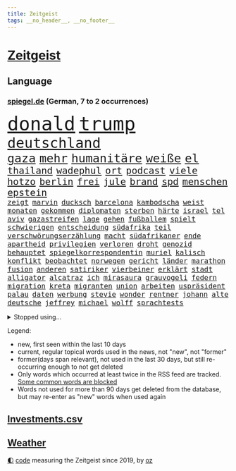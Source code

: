 ```yaml
---
title: Zeitgeist
tags: __no_header__, __no_footer__
---
```


# [Zeitgeist](https://oliz.io/zeitgeist/)

## Language

<h3><a href="https://www.spiegel.de" target="_blank">spiegel.de</a> (German, 7 to 2 occurrences)</h3>
<p style="font-family:monospace">
<span style="font-size:32pt"><a href="news_links.html#donald" class="current">donald</a></span>
<span style="font-size:32pt"><a href="news_links.html#trump" class="current">trump</a></span>
<br>
<span style="font-size:24pt"><a href="news_links.html#deutschland" class="current">deutschland</a></span>
<br>
<span style="font-size:20pt"><a href="news_links.html#gaza" class="current">gaza</a></span>
<span style="font-size:20pt"><a href="news_links.html#mehr" class="current">mehr</a></span>
<span style="font-size:20pt"><a href="news_links.html#humanitäre" class="current">humanitäre</a></span>
<span style="font-size:20pt"><a href="news_links.html#weiße" class="current">weiße</a></span>
<span style="font-size:20pt"><a href="news_links.html#el" class="current">el</a></span>
<br>
<span style="font-size:16pt"><a href="news_links.html#thailand" class="current">thailand</a></span>
<span style="font-size:16pt"><a href="news_links.html#wadephul" class="current">wadephul</a></span>
<span style="font-size:16pt"><a href="news_links.html#ort" class="current">ort</a></span>
<span style="font-size:16pt"><a href="news_links.html#podcast" class="current">podcast</a></span>
<span style="font-size:16pt"><a href="news_links.html#viele" class="current">viele</a></span>
<span style="font-size:16pt"><a href="news_links.html#hotzo" class="current">hotzo</a></span>
<span style="font-size:16pt"><a href="news_links.html#berlin" class="current">berlin</a></span>
<span style="font-size:16pt"><a href="news_links.html#frei" class="current">frei</a></span>
<span style="font-size:16pt"><a href="news_links.html#jule" class="current">jule</a></span>
<span style="font-size:16pt"><a href="news_links.html#brand" class="current">brand</a></span>
<span style="font-size:16pt"><a href="news_links.html#spd" class="current">spd</a></span>
<span style="font-size:16pt"><a href="news_links.html#menschen" class="current">menschen</a></span>
<span style="font-size:16pt"><a href="news_links.html#epstein" class="current">epstein</a></span>
<br>
<span style="font-size:12pt"><a href="news_links.html#zeigt" class="current">zeigt</a></span>
<span style="font-size:12pt"><a href="news_links.html#marvin" class="current">marvin</a></span>
<span style="font-size:12pt"><a href="news_links.html#ducksch" class="new">ducksch</a></span>
<span style="font-size:12pt"><a href="news_links.html#barcelona" class="current">barcelona</a></span>
<span style="font-size:12pt"><a href="news_links.html#kambodscha" class="current">kambodscha</a></span>
<span style="font-size:12pt"><a href="news_links.html#weist" class="current">weist</a></span>
<span style="font-size:12pt"><a href="news_links.html#monaten" class="current">monaten</a></span>
<span style="font-size:12pt"><a href="news_links.html#gekommen" class="current">gekommen</a></span>
<span style="font-size:12pt"><a href="news_links.html#diplomaten" class="current">diplomaten</a></span>
<span style="font-size:12pt"><a href="news_links.html#sterben" class="current">sterben</a></span>
<span style="font-size:12pt"><a href="news_links.html#härte" class="current">härte</a></span>
<span style="font-size:12pt"><a href="news_links.html#israel" class="current">israel</a></span>
<span style="font-size:12pt"><a href="news_links.html#tel" class="current">tel</a></span>
<span style="font-size:12pt"><a href="news_links.html#aviv" class="current">aviv</a></span>
<span style="font-size:12pt"><a href="news_links.html#gazastreifen" class="current">gazastreifen</a></span>
<span style="font-size:12pt"><a href="news_links.html#lage" class="current">lage</a></span>
<span style="font-size:12pt"><a href="news_links.html#gehen" class="current">gehen</a></span>
<span style="font-size:12pt"><a href="news_links.html#fußballem" class="current">fußballem</a></span>
<span style="font-size:12pt"><a href="news_links.html#spielt" class="current">spielt</a></span>
<span style="font-size:12pt"><a href="news_links.html#schwierigen" class="current">schwierigen</a></span>
<span style="font-size:12pt"><a href="news_links.html#entscheidung" class="current">entscheidung</a></span>
<span style="font-size:12pt"><a href="news_links.html#südafrika" class="current">südafrika</a></span>
<span style="font-size:12pt"><a href="news_links.html#teil" class="current">teil</a></span>
<span style="font-size:12pt"><a href="news_links.html#verschwörungserzählung" class="new">verschwörungserzählung</a></span>
<span style="font-size:12pt"><a href="news_links.html#macht" class="current">macht</a></span>
<span style="font-size:12pt"><a href="news_links.html#südafrikaner" class="current">südafrikaner</a></span>
<span style="font-size:12pt"><a href="news_links.html#ende" class="current">ende</a></span>
<span style="font-size:12pt"><a href="news_links.html#apartheid" class="new">apartheid</a></span>
<span style="font-size:12pt"><a href="news_links.html#privilegien" class="new">privilegien</a></span>
<span style="font-size:12pt"><a href="news_links.html#verloren" class="current">verloren</a></span>
<span style="font-size:12pt"><a href="news_links.html#droht" class="current">droht</a></span>
<span style="font-size:12pt"><a href="news_links.html#genozid" class="current">genozid</a></span>
<span style="font-size:12pt"><a href="news_links.html#behauptet" class="current">behauptet</a></span>
<span style="font-size:12pt"><a href="news_links.html#spiegelkorrespondentin" class="current">spiegelkorrespondentin</a></span>
<span style="font-size:12pt"><a href="news_links.html#muriel" class="new">muriel</a></span>
<span style="font-size:12pt"><a href="news_links.html#kalisch" class="new">kalisch</a></span>
<span style="font-size:12pt"><a href="news_links.html#konflikt" class="current">konflikt</a></span>
<span style="font-size:12pt"><a href="news_links.html#beobachtet" class="current">beobachtet</a></span>
<span style="font-size:12pt"><a href="news_links.html#norwegen" class="current">norwegen</a></span>
<span style="font-size:12pt"><a href="news_links.html#gericht" class="current">gericht</a></span>
<span style="font-size:12pt"><a href="news_links.html#länder" class="current">länder</a></span>
<span style="font-size:12pt"><a href="news_links.html#marathon" class="current">marathon</a></span>
<span style="font-size:12pt"><a href="news_links.html#fusion" class="current">fusion</a></span>
<span style="font-size:12pt"><a href="news_links.html#anderen" class="current">anderen</a></span>
<span style="font-size:12pt"><a href="news_links.html#satiriker" class="current">satiriker</a></span>
<span style="font-size:12pt"><a href="news_links.html#vierbeiner" class="new">vierbeiner</a></span>
<span style="font-size:12pt"><a href="news_links.html#erklärt" class="current">erklärt</a></span>
<span style="font-size:12pt"><a href="news_links.html#stadt" class="current">stadt</a></span>
<span style="font-size:12pt"><a href="news_links.html#alligator" class="current">alligator</a></span>
<span style="font-size:12pt"><a href="news_links.html#alcatraz" class="current">alcatraz</a></span>
<span style="font-size:12pt"><a href="news_links.html#ich" class="current">ich</a></span>
<span style="font-size:12pt"><a href="news_links.html#mirasaura" class="new">mirasaura</a></span>
<span style="font-size:12pt"><a href="news_links.html#grauvogeli" class="new">grauvogeli</a></span>
<span style="font-size:12pt"><a href="news_links.html#federn" class="new">federn</a></span>
<span style="font-size:12pt"><a href="news_links.html#migration" class="current">migration</a></span>
<span style="font-size:12pt"><a href="news_links.html#kreta" class="current">kreta</a></span>
<span style="font-size:12pt"><a href="news_links.html#migranten" class="current">migranten</a></span>
<span style="font-size:12pt"><a href="news_links.html#union" class="current">union</a></span>
<span style="font-size:12pt"><a href="news_links.html#arbeiten" class="current">arbeiten</a></span>
<span style="font-size:12pt"><a href="news_links.html#uspräsident" class="current">uspräsident</a></span>
<span style="font-size:12pt"><a href="news_links.html#palau" class="new">palau</a></span>
<span style="font-size:12pt"><a href="news_links.html#daten" class="current">daten</a></span>
<span style="font-size:12pt"><a href="news_links.html#werbung" class="current">werbung</a></span>
<span style="font-size:12pt"><a href="news_links.html#stevie" class="new">stevie</a></span>
<span style="font-size:12pt"><a href="news_links.html#wonder" class="new">wonder</a></span>
<span style="font-size:12pt"><a href="news_links.html#rentner" class="current">rentner</a></span>
<span style="font-size:12pt"><a href="news_links.html#johann" class="current">johann</a></span>
<span style="font-size:12pt"><a href="news_links.html#alte" class="current">alte</a></span>
<span style="font-size:12pt"><a href="news_links.html#deutsche" class="current">deutsche</a></span>
<span style="font-size:12pt"><a href="news_links.html#jeffrey" class="current">jeffrey</a></span>
<span style="font-size:12pt"><a href="news_links.html#michael" class="current">michael</a></span>
<span style="font-size:12pt"><a href="news_links.html#wolff" class="new">wolff</a></span>
<span style="font-size:12pt"><a href="news_links.html#sprachtests" class="current">sprachtests</a></span>
</p>
<details>
<summary>Stopped using...</summary>
<p class="former" style="font-size:12pt">
schnellcheck(1736) autorin(1735) belarus(1735) kassiert(1735) sv(1734) warnung(1734) million(1733) staatschef(1733) steigende(1733) verletzungen(1733) berühmt(1732) bewohner(1732) vereinigten(1732) aufklärung(1731) bereich(1731) bundesrepublik(1731) gefährlichen(1731) kommunen(1731) meldete(1731) pandemie(1731) bundesliga(1730) entschuldigt(1730) kriminelle(1730) kriminellen(1730) kritische(1730) magdeburg(1730) statement(1730) 2016(1729) aufgefordert(1729) eins(1729) frankfurter(1729) gestoßen(1729) heftig(1729) investoren(1729) nein(1729) partner(1729) planeten(1729) rassismus(1729) sicherheitsbehörden(1729) vergeblich(1729) winter(1729) wirtschaftsminister(1729) afrika(1728) beruf(1728) debüt(1728) gesundheitsminister(1728) historiker(1728) illegalen(1728) innenministerium(1728) schalke(1728) teilnehmer(1728) babys(1727) bundesweit(1727) finanziell(1727) gestartet(1727) halle(1727) mengen(1727) studierenden(1727) umwelt(1727) überwinden(1727) 04(1726) abstimmen(1726) flugzeuge(1726) joachim(1726) nazis(1726) remis(1726) all(1725) außen(1725) erinnerungen(1725) meint(1725) reagierte(1725) schildert(1725) vorschlag(1725) bitten(1724) gelang(1724) vertreter(1724) voraus(1724) öffnen(1724) verbindet(1723) verurteilte(1723) abgehört(1722) belgien(1722) dokumente(1722) letzter(1722) philipp(1722) gebe(1721) passt(1721) e(1720) träumen(1720) deals(1719) sinnvoll(1719) trennen(1719) rechts(1718) verbindung(1718) annalena(1717) baerbock(1717) brutal(1717) berater(1716) gekauft(1716) kürzlich(1716) lkw(1716) verein(1716) pflicht(1715) entwickeln(1713) ägypten(1713) aufhalten(1711) geschäftsführer(1711) änderungen(1711) spenden(1710) gewinn(1709) konkrete(1709) eigenes(1708) pkw(1707) wusste(1707) äußerte(1705) auflagen(1704) auseinandersetzung(1703) beitrag(1703) retter(1703) behalten(1702) landet(1700) automatisch(1699) gelandet(1698) provoziert(1697) nieder(1696) museum(1695) pleite(1695) hinweis(1689) zdf(1685) westliche(1620) durchbruch(1500) lehren(1491) ausnahme(1474) verbunden(1453) cup(1450) gesund(1434) nachspielzeit(1418) stehlen(1408) worum(1380) ampelkoalition(1379) eingeführt(1365) kurze(1363) halbes(1356) sank(1305) verabschieden(1296) bat(1281) positiven(1243) betreibt(1231) rezession(1204) flüchten(1202) bewusst(1198) günstiger(1192) fox(1184) indem(1183) kandidat(1132) iii(1123) prompt(1115) newsletter(1103) legal(1090) toilette(1074) nation(1066) meloni(1063) medizin(1059) ereignet(1032) eingriff(1014) auszeichnung(993) pjöngjang(992) kohl(991) billigt(973) lauter(950) ähnliche(930) al(921) gegründet(921) vorfälle(911) zufällig(910) aussieht(909) verdächtigt(896) vorstandschef(893) leon(885) bremst(883) lauf(877) dennis(876) georgien(870) dfbpokal(866) ferrari(832) emotionen(823) höchststand(789) diebstahl(784) zürich(779) neuwahlen(769) bekennt(764) kurzer(757) herkunft(752) warnungen(733) flieger(725) politikerinnen(720) froh(709) ausnahmezustand(693) pauli(693) chancenlos(686) drehte(684) knie(683) bayer(673) harald(673) väter(671) dreht(663) karte(651) gearbeitet(647) kehrtwende(643) veröffentlichung(632) versuche(630) interne(617) wegfallen(599) manch(594) gestritten(590) haftstrafen(583) sowohl(577) beleidigungen(570) historischer(570) stoffe(570) befand(568) heimischen(567) usdollar(562) playoffs(559) machtwechsel(557) landung(555) teamkollegen(554) operation(553) schritte(550) verkünden(549) dahintersteckt(543) schumacher(539) audi(538) firmenchef(538) gesichtet(512) bunte(511) mauer(511) nationalsozialismus(509) fahndet(504) anerkennung(501) trick(501) glimpflich(496) magnus(496) jenseits(491) agenda(488) hochstapler(485) stewart(485) f(481) fing(480) planung(480) klettert(475) schnellste(473) geschoben(469) kriegsführung(468) einbruch(455) türen(451) unzulässig(451) oberster(444) breitet(443) figuren(442) chinese(440) handwerk(438) bruch(437) autobranche(435) systematisch(435) bahnstrecke(434) telekom(433) beweist(432) besuchte(423) vermitteln(421) flüchtlingslager(419) sportlerinnen(419) verlegen(419) ignorieren(413) perfekt(413) beirut(411) kennedy(408) verbrenneraus(405) 17jährige(401) flick(399) hansi(399) nachrichtenagentur(399) alassad(396) anfangs(390) laufbahn(390) kreative(387) litt(386) smith(385) /(381) geschäftsmann(381) indische(381) gesteuert(379) bewahrt(377) gelebt(376) bürgerinnen(375) erlebnis(374) zeichnen(371) hollywoodstars(370) schult(369) baseball(365) verfügbar(364) rico(362) legende(361) entgehen(359) jährlich(358) anruf(357) spacex(357) neudelhi(350) gehoben(349) gesundheitliche(345) unsicherheit(340) öffentlicher(339) zögern(337) baschar(331) görlitz(331) änderung(331) klimakonferenz(330) kriege(328) mittag(326) autokraten(325) gefangenen(323) georgia(322) eingeschlossen(319) konzernchef(319) versprach(317) abschuss(316) ausgetauscht(316) dietmar(310) amtes(308) begleiter(308) bergung(308) gianni(308) infantino(308) menschlichkeit(307) werder(306) ausweitung(303) 94(302) dc(300) öltanker(300) explodiert(299) zuständig(298) sc(296) wolfsburg(295) prominenter(294) verbraucherzentrale(292) alex(290) gelangen(290) diplomatie(289) hofiert(289) februar(288) grundsätzlich(288) leipziger(286) milizen(281) übergibt(280) söhne(279) absolute(276) na(276) prangert(276) werben(276) gewaltdelikten(275) hof(275) verwandten(274) brooklyn(273) vertraute(272) passen(269) eindringlich(265) weltmeisterschaft(265) bedrohte(264) beitragen(264) knochen(264) pete(264) bewerber(262) wille(262) bemängelt(260) stanley(259) ansichten(258) verlief(256) maler(255) zunehmende(255) freiheiten(254) gesetzesänderung(254) fatal(253) gerichtssaal(253) amerikanischer(252) gebäuden(252) mitgeteilt(248) soziologe(245) lakers(241) zusammenstoß(239) milliardenhöhe(238) synthetische(238) umgebracht(238) geldautomatensprenger(234) traditionell(233) puerto(232) sheinbaum(232) überführt(227) gavin(226) geplündert(224) möchten(224) 92(223) amerikanern(222) young(222) report(221) anweisung(220) gesteckt(219) hegseth(219) rüstung(219) niederlagen(218) oscars(217) zehntausenden(217) zwingen(217) usgesundheitsminister(215) french(213) millionenhöhe(213) akuter(211) eingeschaltet(211) birgt(210) kommunizieren(210) traurig(209) rahmen(208) äußeres(206) intakt(205) keith(205) kellogg(205) geschmuggelt(204) manches(202) nachdenken(202) alleingang(200) bezieht(200) interner(200) reinen(200) rückkehrer(200) erschlagen(199) r(199) lasse(198) geheimdienstchef(197) mache(195) rückte(194) rekordzeit(193) unentschieden(193) messenger(192) absolut(191) griffen(191) 20jährigen(190) freigelassen(190) hilferuf(190) angeklagten(189) füllen(189) schattenflotte(189) starkes(189) winzige(189) emma(187) zähne(187) begnadigung(186) community(186) friends(184) kapitulation(184) sportliche(184) zeitenwende(183) selbstkritik(182) verbreitete(182) stattgefunden(181) panama(180) wiedereinführung(180) durchsuchung(179) re(179) rereportage(179) führerschein(178) meiden(177) unvermittelt(177) klischee(176) beigelegt(175) dominieren(175) flugzeugabsturz(175) millionensumme(175) augenzeugen(174) hochtouren(174) attackierten(173) grandjean(172) tunesien(172) unverletzt(172) landesweite(171) verlässlich(171) tauchen(170) heidelberg(169) wirtschaftsleistung(169) gesundheitsbehörde(166) gegnerin(165) handschlag(164) übernommen(163) vergessenheit(162) besseres(161) scheine(161) kleineren(160) alonso(159) bunny(159) xabi(159) wappnet(157) neunzigerjahre(156) plakate(155) weltregionen(155) newsom(154) protests(154) verstecken(154) starship(153) event(152) manchem(152) zusammengeschlossen(152) sammelklage(151) palästina(150) experimentiert(149) transatlantische(149) quatsch(147) vorbereitungen(147) körperlich(146) puma(146) chirurg(145) dekret(145) ausweiten(144) ostdeutsche(144) gespendet(143) luise(143) kreativen(142) schärfer(142) aufwärts(141) beunruhigt(141) entwendet(141) handschellen(141) ussondergesandte(141) 242(140) chats(140) karten(140) motivierten(140) bebt(139) sicherer(139) gecancelt(138) kräftemessen(138) voice(137) furore(136) ausschluss(135) autofahren(135) urteilt(135) autoritären(134) kanadischen(134) seriös(134) wassermassen(134) angemessen(133) vorkehrungen(133) töchter(131) ulrich(131) wuppertal(131) klischees(130) mexikos(130) schießerei(130) streamer(130) zugenommen(130) brown(128) empowerment(128) sarkozy(128) waffensysteme(128) patzt(127) verschafft(127) buchung(126) absolvieren(125) ausrücken(125) geländewagen(125) gesundheitlicher(125) schöpfen(125) zitate(125) benutzt(124) fahrzeugen(124) regierungen(124) rekonstruiert(124) warfen(124) berges(123) beschießt(122) co₂emissionen(122) derby(122) influencern(122) ingebrigtsen(122) lebensgefährtin(122) schockierte(122) 21jähriger(121) 64(121) umzug(121) gleichnamigen(120) mitteln(120) unschuld(119) usvizepräsident(119) detail(118) entschlossenheit(118) bundeskartellamt(117) karrierecoach(117) kollidieren(117) charterflug(116) demokratischer(116) klo(116) traten(116) diplomat(115) entgegenkommen(115) vernichten(115) vodafone(115) wunden(115) bayesian(114) einzelfall(114) barbara(113) geht’s(113) rasche(113) schwangere(113) kommentaren(112) tvinterview(112) bombardieren(111) brandanschläge(111) gießen(111) zwischendurch(111) bär(110) clevere(110) britisches(109) muslime(109) schwächt(109) vorigen(109) autonome(107) spdchefin(107) inspirieren(106) vorzubeugen(106) altmeister(105) haifa(105) bemerkungen(104) glamour(104) zielt(104) kürzer(103) long(103) fadenkreuz(102) jansen(102) marcell(102) mumbai(102) neil(102) theatermacher(102) woidke(102) oman(100) rückendeckung(100) bewaffnet(99) fred(99) usfirmen(99) connor(98) umweltschützer(98) nationalgarde(97) flüsse(96) heming(96) kristi(96) noem(96) schürt(96) vorgeschmack(96) willis(96) anomalie(95) euaußenminister(95) geschieht(95) wassermangel(95) gewünscht(94) lebenslangen(94) wirtschaftlicher(94) mclaren(93) ocasiocortez(93) usnotenbank(93) visum(93) bauarbeiter(92) befehl(92) unwettern(92) ausweisung(91) cincinnati(91) irrtum(91) kriterien(91) schmäht(91) verfassungsfeindliche(91) bonner(90) covid(90) diplomatin(90) leif(90) sander(90) schlichter(90) tennessee(90) überraschungsangriff(90) anklagebank(89) brennstoffe(89) einschränken(89) vorlegen(89) begraben(88) benennen(88) kampfhandlungen(88) stellplätze(88) vermisster(88) entfachen(87) erzfeinden(87) michigan(87) spiegelmitarbeiterin(87) glücklichsten(86) kriminalpolizei(86) reaktiviert(86) sprengkörper(86) aufschluss(85) erhielten(85) fluggesellschaften(85) memoiren(85) mordverdachts(85) nehmendes(85) privatleben(85) verursachen(85) wanken(85) bösen(84) halsband(84) kostbaren(84) psychologische(84) desideriuserasmusstiftung(83) erika(83) formel1fahrer(83) heinz(83) juliane(83) mittelalterlicher(83) nötigen(83) steinbach(83) tourismus(83) wehrpflichtdebatte(83) 25jährigen(82) actionfilm(82) durchquert(82) geschosse(82) immobilienpreise(82) löffler(82) staatsfernsehen(82) diskret(81) fremdeln(81) jusochef(81) kindheitserinnerungen(81) korruptionsskandal(81) lavaströme(81) leinwand(81) milo(81) türmer(81) ungeeigneten(81) usluftangriffe(81) carrie(80) minnesota(80) rechtliche(80) tötungsdelikt(80) beschmierte(79) bundesaußenminister(79) seltenheit(79) verunsichern(79) brannten(78) fossilen(78) funkstille(78) goldene(78) margot(78) traurige(78) weitaus(78) wirtschaftsvertreter(78) zusätzliches(78) abzusehen(77) angezettelt(77) assadregime(77) brocken(77) eukorruptionsbekämpfung(77) funktion(77) reptilien(77) roter(77) schwangerer(77) titeln(77) villingenschwenningen(77) vorfahrt(77) vorfeld(77) airbus(76) domina(76) herrschte(76) meeresgrund(76) musterung(76) paläontologen(76) ingenieure(75) kamikazedrohnen(75) müllsäcken(75) sprengt(75) stalker(75) storniert(75) wochenbeginn(75) arminia(74) friedländer(74) genf(74) schrecklich(74) schwerwiegende(74) würdigen(74) ambitionierten(73) biologen(73) bombendrohung(73) coman(73) eufinanzierung(73) mächte(73) teherans(73) ungesundes(73) wachsendes(73) kleinem(72) stürmte(72) einstellt(71) graben(71) kalifornische(71) reicher(71) ungleich(71) inhaftiert(70) movie(70) summen(70) teenagerin(70) ticketkauf(70) wahlheimat(70) überragenden(70) 15jähriger(69) 25000(69) argentinischen(69) besorgniserregende(69) eintrittspreise(69) information(69) israelischem(69) mehrfamilienhauses(69) trumpprotest(69) archäologie(68) eilverfahren(68) jusos(68) jüdinnen(68) nahostexperte(68) pforzheim(68) schachstar(68) usfans(68) ausgeglichen(67) explodierte(67) feiertage(67) nhl(67) verpflichtung(67) zahnarztpraxis(67) golfstaaten(66) menendez(66) vorgarten(66) werfer(66) zombies(66) beschäftigung(65) eingestürzt(65) freigeistin(65) heider(65) losgegangen(65) magath(65) aufgeschoben(64) biologische(64) hubschrauberabsturz(64) israelgazakonflikt(64) operationen(64) reglementiert(64) spätere(64) 59(63) lgbtq+community(63) zurückhaltung(63) beschränkt(62) flüchtig(62) jobcenter(62) millionenschaden(62) motorisierten(62) mühe(62) postings(62) verzweifelte(62) attentäter(61) cyberkriminalität(61) fed(61) fotograf(61) horrende(61) missfallen(61) puzzle(61) staatschefs(61) emirate(60) zulässt(60) jahrelange(59) kriegstüchtigkeit(59) laute(59) lebzeiten(59) reiner(59) transrechte(59) tue(59) 30jährigen(58) botox(58) bundesstaaten(58) diskriminierung(58) geldautomaten(58) sauberes(58) usheimatschutzministerin(58) überfahren(58) fischen(57) gebaute(57) kaisers(57) magnetangler(57) reiseplanung(57) ärmeren(57) adria(56) beschwichtigen(56) elektroantrieb(56) guinnessbuch(56) deep(55) götze(55) hofer(55) scharfen(55) victoria(55) werks(55) betonte(54) bundesbürger(54) filmstar(54) holten(54) mittelständische(54) pistole(54) andrea(53) beckenbauer(53) gefesselt(53) schiefläuft(53) verbiete(53) bestechlichkeit(52) cecilia(52) künstlers(52) superjacht(52) ussport(52) fertigt(51) heikle(51) run(51) videoaufnahmen(51) anlage(50) carey(50) feindlich(50) mariah(50) usexperten(50) euparlaments(49) harren(49) iranischem(49) mumie(49) nogos(49) polizeiruf(49) zückt(49) hassnachrichten(48) immunität(48) jeremy(48) nacken(48) partygäste(48) renner(48) verlockenden(48) wichtigstem(48) angstgegner(47) beobachtete(47) bestände(47) fang(47) jugendschutz(47) messerstichen(47) plätzen(47) unterlag(47) verpassten(47) zurückkommen(47) gratuliert(46) orientierung(46) unbrauchbar(46) wohnt(46) bewerben(45) hinunter(45) mythen(45) rängen(45) uboote(45) klares(44) kumpel(44) indischer(43) ohio(43) rügen(43) schwaches(43) selbstzweifel(43) wiesbaden(43) zwischenzeitlich(43) anblick(42) historikerin(42) kugel(42) küchentricks(42) lehrerverband(42) natasha(42) nächtlichen(42) reine(42) unangenehme(42) xatar(42) 430(41) erneuter(41) gemischte(41) moscheen(41) museen(41) attackierte(40) championsleaguefinale(40) gravierenden(40) jen(40) parlamentarischer(40) rentenreform(40) verstopft(40) abgestürzte(39) dilemma(39) großangriff(39) maskierte(39) militärparade(39) mühsamer(39) nationaltorwart(39) holocaustüberlebenden(38) kapitol(38) pacino(38) persischen(38) schnitzel(38) symbolpolitik(38) wiederholen(38) überschwänglich(38) übliche(38) angesehen(37) hebel(37) madonna(37) militärshow(37) religiöser(37) unverhofft(37) afdverbotsverfahren(36) ballett(36) förderer(36) geortet(36) großstädter(36) kontra(36) mossad(36) pianist(36) prüfbericht(36) rain(36) überfordert(36) abwesenheit(35) cruise(35) internetzugang(35) musikproduzenten(35) pelé(35) terrors(35) 1982(34) atomdeal(34) aufhebung(34) aufregende(34) blockierten(34) erinnerungskultur(34) frauenquote(34) funktionären(34) golfregion(34) kryptobörse(34) mentalen(34) musikvideo(34) scherz(34) steuerausfälle(34) betreut(33) dreijähriger(33) fiennes(33) gipfeltreffen(33) hohenzollern(33) intervention(33) kunde(33) militäroperation(33) millionär(33) nehme(33) prävention(33) zwischenstopp(33) antisemitisch(32) beatmet(32) gerald(32) prostatakrebs(32) sommerfest(32) stocker(32) untersagen(32) gehör(31) lufthansamaschine(31) mittelstaedt(31) nahostreise(31) skulptur(31) supertalent(31) 17jährigen(30) abtreibung(30) eingeschlagen(30) erwartbare(30) geldtransporter(30) massen(30) optimismus(30) selbstverständlichkeit(30) technikabhängigkeit(30) auszeit(29) formel1rennen(29) heilig(29) staatsdiener(29) thore(29) ussänger(29) covert(28) doreen(28) egoistisch(28) fifaboss(28) g7gipfel(28) heimturnier(28) machtübernahme(28) opferzahlen(28) prominenz(28) registriert(28) stagnation(28) verbringt(28) wespen(28) wärmepumpe(28) beeindruckend(27) beklagte(27) dbbteam(27) eindeutigen(27) oftmals(27) sabally(27) satou(27) sponsor(27) trumpfamilie(27) verzweifeln(27) ausgewählt(26) entsendet(26) fußballlegende(26) ideologisch(26) interessent(26) marschflugkörpern(26) sterbehilfe(26) überschaubar(26) bundesrichterin(25) erkauft(25) geldgeber(25) jordanischen(25) stadium(25) tennisstars(25) dulden(24) esstisch(24) klimaaktivisten(24) koblenz(24) kran(24) sprengten(24) vatertag(24) wutausbruch(24) behinderung(23) erfolgs(23) vorzeitigen(23) 86(22) bundesverband(22) führer(22) heizte(22) impfen(22) impfung(22) kaliforniens(22) korruptionsaffäre(22) russell(22) schwulen(22) stausee(22) strafprozess(22) airways(21) fußballtransferticker(21) konsumiert(21) ausgebaut(20) brettspiele(20) coco(20) gauff(20) innenverteidiger(20) mitgliedstaat(20) notlanden(20) rauschmittel(20) anwendungen(19) bergrutsch(19) einzelkinder(19) immobilie(19) kriegsverlauf(19) teilchen(19) torjäger(19) aufgebe(18) bundesligaprofi(18) fußballbundesligist(18) lehre(18) life(18) pinsel(18) zivildienst(18) abgefeuerten(17) absolviert(17) beruflich(17) krönt(17) pablo(17) unzulässige(17) überziehen(17) deflation(16) slapp(16) verteilzentrums(16) 11000(15) eingang(15) hübsch(15) mächtigen(15) umweltfreundliche(15) weltklasse(15) 1200(14) 55jährige(14) abfälle(14) btssänger(14) drinks(14) experimentieren(14) gejagt(14) horten(14) länderchefs(14) meere(14) nigeria(14) spezialgebiet(14) wealth(14) exfreund(13) hilfsgüterausgabe(13) junioren(13) migrationsgeschichte(13) umweltminister(13) warnschuss(13) ausstattung(12) erzfeind(12) grunde(12) ikkimel(12) jon(12) segelboot(12) verrohung(12) wovon(12) bezüge(11) mindestalter(11) sichtbaren(11) trinkt(11) urteilen(11) ächzen(11)
</p>
</details>
<p>Legend:
<ul>
<li><span class="new">new</span>, first seen within the last 10 days</li>
<li><span class="current">current</span>, regular topical words used in the news, not "new", not "former"</li>
<li><span class="former">former(days span relevant)</span>, not used in the last 30 days, but still re-occurring enough to not get deleted</li>
<li>Only words which occurred at least twice in the RSS feed are tracked. <a href="language/filters.py">Some common words are blocked</a></li>
<li>Words not used for more than 90 days get deleted from the database, but may re-enter as "new" words when used again</li>
</ul>
</p>

## [Investments](investments.html)[.csv](investments.csv)

## [Weather](weather.html)

<footer>
<a href="javascript:toggleTheme()" class="nav">🌓</a>
<a href="https://github.com/ooz/zeitgeist">code</a> measuring the Zeitgeist since 2019, by <a href="https://oliz.io">oz</a>
</footer>
